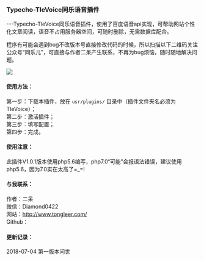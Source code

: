 ### Typecho-TleVoice同乐语音插件

---Typecho-TleVoice同乐语音插件，使用了百度语音api实现，可帮助网站个性化文章阅读，语音不占用服务器空间，可随时删除，无需数据库配合。

程序有可能会遇到bug不改版本号直接修改代码的时候，所以扫描以下二维码关注公众号“同乐儿”，可直接与作者二呆产生联系，不再为bug烦恼，随时随地解决问题。

<img src="http://me.tongleer.com/content/uploadfile/201706/008b1497454448.png">

#### 使用方法：
第一步：下载本插件，放在 `usr/plugins/` 目录中（插件文件夹名必须为TleVoice）；<br />
第二步：激活插件；<br />
第三步：填写配置；<br />
第四步：完成。

#### 使用注意：
此插件V1.0.1版本使用php5.6编写，php7.0“可能”会报语法错误，建议使用php5.6，因为7.0实在太高了=_=!

#### 与我联系：
作者：二呆<br />
微信：Diamond0422<br />
网站：http://www.tongleer.com/<br />
Github：

#### 更新记录：
2018-07-04 第一版本问世